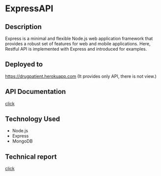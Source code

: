# ExpressAPI

## Description

Express is a minimal and flexible Node.js web application framework that provides a robust set of features for web and mobile applications. Here, Restful API is implemented with Express and introduced for examples.

## Deployed to
https://drugpatient.herokuapp.com
(It provides only API, there is not view.)

## API Documentation

[click](https://documenter.getpostman.com/view/438036/RzfaqrMv)

## Technology Used

- Node.js
- Express
- MongoDB

## Technical report

[click](https://medium.com/@mikyung.lee11/how-to-authenticate-and-authorize-user-in-express-244bb2b29d4a)
